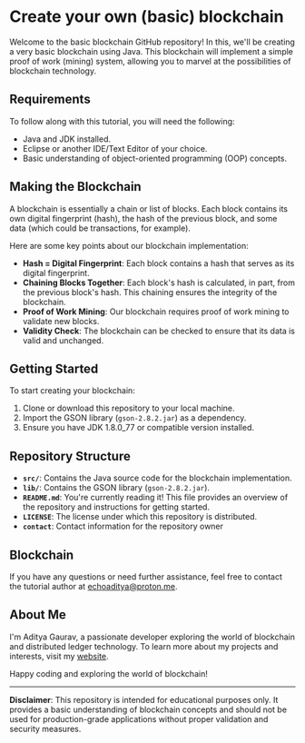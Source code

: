 # Create your own (basic) blockchain

Welcome to the basic blockchain GitHub repository! In this, we'll be creating a very basic blockchain using Java. This blockchain will implement a simple proof of work (mining) system, allowing you to marvel at the possibilities of blockchain technology.

## Requirements

To follow along with this tutorial, you will need the following:

- Java and JDK installed.
- Eclipse or another IDE/Text Editor of your choice.
- Basic understanding of object-oriented programming (OOP) concepts.

## Making the Blockchain

A blockchain is essentially a chain or list of blocks. Each block contains its own digital fingerprint (hash), the hash of the previous block, and some data (which could be transactions, for example).

Here are some key points about our blockchain implementation:

- **Hash = Digital Fingerprint**: Each block contains a hash that serves as its digital fingerprint.
- **Chaining Blocks Together**: Each block's hash is calculated, in part, from the previous block's hash. This chaining ensures the integrity of the blockchain.
- **Proof of Work Mining**: Our blockchain requires proof of work mining to validate new blocks.
- **Validity Check**: The blockchain can be checked to ensure that its data is valid and unchanged.

## Getting Started

To start creating your blockchain:

1. Clone or download this repository to your local machine.
2. Import the GSON library (`gson-2.8.2.jar`) as a dependency.
3. Ensure you have JDK 1.8.0_77 or compatible version installed.

## Repository Structure

- **`src/`**: Contains the Java source code for the blockchain implementation.
- **`lib/`**: Contains the GSON library (`gson-2.8.2.jar`).
- **`README.md`**: You're currently reading it! This file provides an overview of the repository and instructions for getting started.
- **`LICENSE`**: The license under which this repository is distributed.
- **`contact`**: Contact information for the repository owner

## Blockchain

If you have any questions or need further assistance, feel free to contact the tutorial author at echoaditya@proton.me.

## About Me

I'm Aditya Gaurav, a passionate developer exploring the world of blockchain and distributed ledger technology. To learn more about my projects and interests, visit my [website](https://gaurav-aditya.github.io).

Happy coding and exploring the world of blockchain!

--- 

**Disclaimer**: This repository is intended for educational purposes only. It provides a basic understanding of blockchain concepts and should not be used for production-grade applications without proper validation and security measures.
